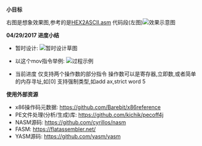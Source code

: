  **小目标** 

右图是想象效果图,参考的是[HEX2ASCII.asm](https://git.oschina.net/zhishi/asm_for_all/blob/master/example/x86/win32/HEX2ASCII.asm) 代码段(左图)![](http://git.oschina.net/uploads/images/2017/0227/080602_34511d48_384016.png "效果示意图")

 **04/29/2017 进度小结** 
- 暂时设计:
![暂时设计草图](https://git.oschina.net/uploads/images/2017/0430/070018_cfe80105_384016.png "在这里输入图片标题")

- 以这个mov指令举例:
![过程示例](https://git.oschina.net/uploads/images/2017/0430/072528_e0f290cb_384016.png "在这里输入图片标题")

- 当前进度
仅支持两个操作数的部分指令
操作数可以是寄存器,立即数,或者简单的内存寻址,如[0]
支持强制类型,如add ax,strict word 5


 **使用外部资源**
- x86操作码元数据: https://github.com/Barebit/x86reference
- PE文件处理(分析/生成)库: https://github.com/kichik/pecoff4j
- NASM源码: https://github.com/cyrillos/nasm
- FASM: https://flatassembler.net/
- YASM源码: https://github.com/yasm/yasm